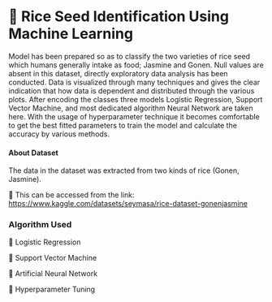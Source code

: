 
# 🍚 Rice Seed Identification Using Machine Learning

Model has been prepared so as to classify the two varieties of rice seed which humans generally intake as food; Jasmine and Gonen. Null values are absent in this dataset, directly exploratory data analysis has been conducted. Data is visualized through many techniques and gives the clear indication that how data is dependent and distributed through the various plots. After encoding the classes three models Logistic Regression, Support Vector Machine, and most dedicated algorithm Neural Network are taken here. With the usage of hyperparameter technique it becomes comfortable to get the best fitted parameters to train the model and calculate the accuracy by various methods.
#### About Dataset

The data in the dataset was extracted from two kinds of rice (Gonen, Jasmine).

🎯 This can be accessed from the link: 
https://www.kaggle.com/datasets/seymasa/rice-dataset-gonenjasmine

### Algorithm Used

🎯 Logistic Regression

🎯 Support Vector Machine

🎯 Artificial Neural Network

🎯 Hyperparameter Tuning
